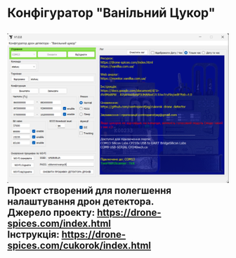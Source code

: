 # Конфігуратор "Ванільний Цукор"
![Image alt](https://github.com/centroparotjag/cukorok_drone_detector/raw/main/resource/cukorok_skreen.png)  
Проект створений для полегшення налаштування дрон детектора.  
Джерело проекту: https://drone-spices.com/index.html  
Інструкція: https://drone-spices.com/cukorok/index.html 
---

